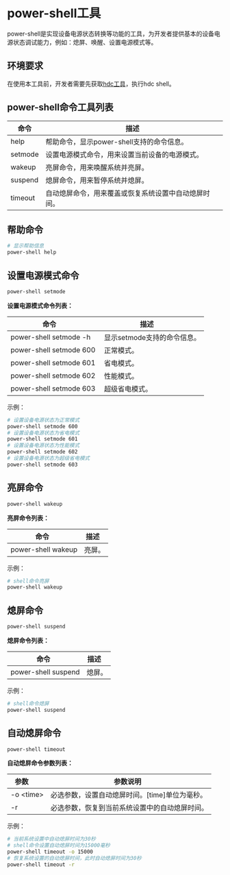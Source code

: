 # power-shell工具

power-shell是实现设备电源状态转换等功能的工具，为开发者提供基本的设备电源状态调试能力，例如：熄屏、唤醒、设置电源模式等。

## 环境要求

<!--RP1-->
在使用本工具前，开发者需要先获取[hdc工具](../tools/cj-hdc.md)，执行hdc shell。
<!--RP1End-->

## power-shell命令工具列表

| 命令 | 描述 |
| -------- | -------- |
| help | 帮助命令，显示power-shell支持的命令信息。 |
| setmode | 设置电源模式命令，用来设置当前设备的电源模式。 |
| wakeup | 亮屏命令，用来唤醒系统并亮屏。 |
| suspend | 熄屏命令，用来暂停系统并熄屏。|
| timeout | 自动熄屏命令，用来覆盖或恢复系统设置中自动熄屏时间。 |

## 帮助命令

```bash
# 显示帮助信息
power-shell help
```

## 设置电源模式命令

```bash
power-shell setmode
```

**设置电源模式命令列表：**

| 命令     | 描述       |
| -------- | ------- |
| power-shell setmode -h | 显示setmode支持的命令信息。 |
| power-shell setmode 600 | 正常模式。 |
| power-shell setmode 601 | 省电模式。 |
| power-shell setmode 602 | 性能模式。 |
| power-shell setmode 603 | 超级省电模式。 |

示例：

```bash
# 设置设备电源状态为正常模式
power-shell setmode 600
# 设置设备电源状态为省电模式
power-shell setmode 601
# 设置设备电源状态为性能模式
power-shell setmode 602
# 设置设备电源状态为超级省电模式
power-shell setmode 603
```

## 亮屏命令

```bash
power-shell wakeup
```

**亮屏命令列表：**

| 命令  | 描述    |
| ---------- | -------- |
| power-shell wakeup | 亮屏。 |

示例：

```bash
# shell命令亮屏
power-shell wakeup
```

## 熄屏命令

```bash
power-shell suspend
```

**熄屏命令列表：**

| 命令    | 描述    |
| ---------- | --------- |
| power-shell suspend  | 熄屏。 |

示例：

```bash
# shell命令熄屏
power-shell suspend
```

## 自动熄屏命令

```bash
power-shell timeout
```

**自动熄屏命令参数列表：**

| 参数       | 参数说明   |
| ---------- | ----------- |
| -o \<time> | 必选参数，设置自动熄屏时间。[time]单位为毫秒。 |
| -r | 必选参数，恢复到当前系统设置中的自动熄屏时间。 |

示例：

```bash
# 当前系统设置中自动熄屏时间为30秒
# shell命令设置自动熄屏时间为15000毫秒
power-shell timeout -o 15000
# 恢复系统设置的自动熄屏时间，此时自动熄屏时间为30秒
power-shell timeout -r
```
